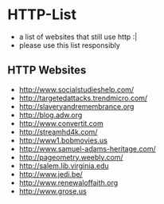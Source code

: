 # HTTP-List
- a list of websites that still use http :|
- please use this list responsibly


## HTTP Websites
- http://www.socialstudieshelp.com/
- http://targetedattacks.trendmicro.com/
- http://slaveryandremembrance.org
- http://blog.adw.org
- http://www.convertit.com
- http://streamhd4k.com/
- http://www1.bobmovies.us
- http://www.samuel-adams-heritage.com/
- http://pageometry.weebly.com/
- http://salem.lib.virginia.edu
- http://www.jedi.be/
- http://www.renewaloffaith.org
- http://www.grose.us
